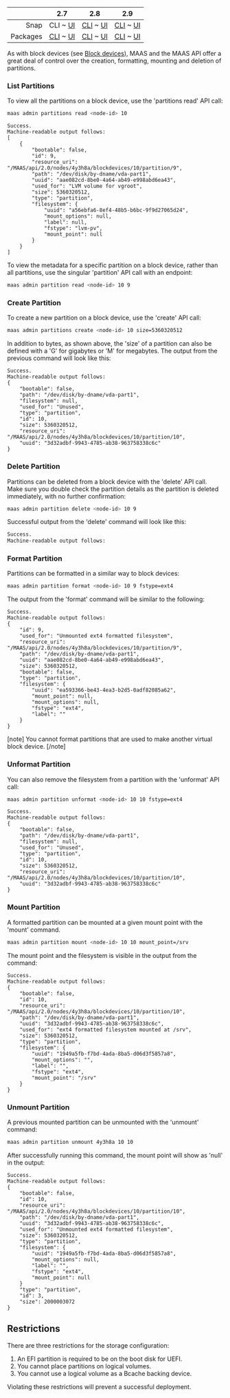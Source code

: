 <!-- deb-2-7-cli
||2.7|2.8|2.9|
|-----:|:-----:|:-----:|:-----:|
|Snap|[CLI](/t/partitions/2982) ~ [UI](/t/partitions/2983)|[CLI](/t/partitions/2984) ~ [UI](/t/partitions/2985)|[CLI](/t/partitions/2986) ~ [UI](/t/partitions/2987)|
|Packages|CLI ~ [UI](/t/partitions/2989)|[CLI](/t/partitions/2990) ~ [UI](/t/partitions/2991)|[CLI](/t/partitions/2992) ~ [UI](/t/partitions/2993)|
 deb-2-7-cli -->

<!-- deb-2-7-ui
||2.7|2.8|2.9|
|-----:|:-----:|:-----:|:-----:|
|Snap|[CLI](/t/partitions/2982) ~ [UI](/t/partitions/2983)|[CLI](/t/partitions/2984) ~ [UI](/t/partitions/2985)|[CLI](/t/partitions/2986) ~ [UI](/t/partitions/2987)|
|Packages|[CLI](/t/partitions/2988) ~ UI|[CLI](/t/partitions/2990) ~ [UI](/t/partitions/2991)|[CLI](/t/partitions/2992) ~ [UI](/t/partitions/2993)|
 deb-2-7-ui -->

<!-- deb-2-8-cli
||2.7|2.8|2.9|
|-----:|:-----:|:-----:|:-----:|
|Snap|[CLI](/t/partitions/2982) ~ [UI](/t/partitions/2983)|[CLI](/t/partitions/2984) ~ [UI](/t/partitions/2985)|[CLI](/t/partitions/2986) ~ [UI](/t/partitions/2987)|
|Packages|[CLI](/t/partitions/2988) ~ [UI](/t/partitions/2989)|CLI ~ [UI](/t/partitions/2991)|[CLI](/t/partitions/2992) ~ [UI](/t/partitions/2993)|
 deb-2-8-cli -->

<!-- deb-2-8-ui
||2.7|2.8|2.9|
|-----:|:-----:|:-----:|:-----:|
|Snap|[CLI](/t/partitions/2982) ~ [UI](/t/partitions/2983)|[CLI](/t/partitions/2984) ~ [UI](/t/partitions/2985)|[CLI](/t/partitions/2986) ~ [UI](/t/partitions/2987)|
|Packages|[CLI](/t/partitions/2988) ~ [UI](/t/partitions/2989)|[CLI](/t/partitions/2990) ~ UI|[CLI](/t/partitions/2992) ~ [UI](/t/partitions/2993)|
 deb-2-8-ui -->

<!-- deb-2-9-cli
||2.7|2.8|2.9|
|-----:|:-----:|:-----:|:-----:|
|Snap|[CLI](/t/partitions/2982) ~ [UI](/t/partitions/2983)|[CLI](/t/partitions/2984) ~ [UI](/t/partitions/2985)|[CLI](/t/partitions/2986) ~ [UI](/t/partitions/2987)|
|Packages|[CLI](/t/partitions/2988) ~ [UI](/t/partitions/2989)|[CLI](/t/partitions/2990) ~ [UI](/t/partitions/2991)|CLI ~ [UI](/t/partitions/2993)|
 deb-2-9-cli -->

<!-- deb-2-9-ui
||2.7|2.8|2.9|
|-----:|:-----:|:-----:|:-----:|
|Snap|[CLI](/t/partitions/2982) ~ [UI](/t/partitions/2983)|[CLI](/t/partitions/2984) ~ [UI](/t/partitions/2985)|[CLI](/t/partitions/2986) ~ [UI](/t/partitions/2987)|
|Packages|[CLI](/t/partitions/2988) ~ [UI](/t/partitions/2989)|[CLI](/t/partitions/2990) ~ [UI](/t/partitions/2991)|[CLI](/t/partitions/2992) ~ UI|
 deb-2-9-ui -->

||2.7|2.8|2.9|
|-----:|:-----:|:-----:|:-----:|
|Snap|CLI ~ [UI](/t/partitions/2983)|[CLI](/t/partitions/2984) ~ [UI](/t/partitions/2985)|[CLI](/t/partitions/2986) ~ [UI](/t/partitions/2987)|
|Packages|[CLI](/t/partitions/2988) ~ [UI](/t/partitions/2989)|[CLI](/t/partitions/2990) ~ [UI](/t/partitions/2991)|[CLI](/t/partitions/2992) ~ [UI](/t/partitions/2993)|

<!-- snap-2-7-ui
||2.7|2.8|2.9|
|-----:|:-----:|:-----:|:-----:|
|Snap|[CLI](/t/partitions/2982) ~ UI|[CLI](/t/partitions/2984) ~ [UI](/t/partitions/2985)|[CLI](/t/partitions/2986) ~ [UI](/t/partitions/2987)|
|Packages|[CLI](/t/partitions/2988) ~ [UI](/t/partitions/2989)|[CLI](/t/partitions/2990) ~ [UI](/t/partitions/2991)|[CLI](/t/partitions/2992) ~ [UI](/t/partitions/2993)|
 snap-2-7-ui -->

<!-- snap-2-8-cli
||2.7|2.8|2.9|
|-----:|:-----:|:-----:|:-----:|
|Snap|[CLI](/t/partitions/2982) ~ [UI](/t/partitions/2983)|CLI ~ [UI](/t/partitions/2985)|[CLI](/t/partitions/2986) ~ [UI](/t/partitions/2987)|
|Packages|[CLI](/t/partitions/2988) ~ [UI](/t/partitions/2989)|[CLI](/t/partitions/2990) ~ [UI](/t/partitions/2991)|[CLI](/t/partitions/2992) ~ [UI](/t/partitions/2993)|
 snap-2-8-cli -->

<!-- snap-2-8-ui
||2.7|2.8|2.9|
|-----:|:-----:|:-----:|:-----:|
|Snap|[CLI](/t/partitions/2982) ~ [UI](/t/partitions/2983)|[CLI](/t/partitions/2984) ~ UI|[CLI](/t/partitions/2986) ~ [UI](/t/partitions/2987)|
|Packages|[CLI](/t/partitions/2988) ~ [UI](/t/partitions/2989)|[CLI](/t/partitions/2990) ~ [UI](/t/partitions/2991)|[CLI](/t/partitions/2992) ~ [UI](/t/partitions/2993)|
 snap-2-8-ui -->

<!-- snap-2-9-cli
||2.7|2.8|2.9|
|-----:|:-----:|:-----:|:-----:|
|Snap|[CLI](/t/partitions/2982) ~ [UI](/t/partitions/2983)|[CLI](/t/partitions/2984) ~ [UI](/t/partitions/2985)|CLI ~ [UI](/t/partitions/2987)|
|Packages|[CLI](/t/partitions/2988) ~ [UI](/t/partitions/2989)|[CLI](/t/partitions/2990) ~ [UI](/t/partitions/2991)|[CLI](/t/partitions/2992) ~ [UI](/t/partitions/2993)|
 snap-2-9-cli -->

<!-- snap-2-9-ui
||2.7|2.8|2.9|
|-----:|:-----:|:-----:|:-----:|
|Snap|[CLI](/t/partitions/2982) ~ [UI](/t/partitions/2983)|[CLI](/t/partitions/2984) ~ [UI](/t/partitions/2985)|[CLI](/t/partitions/2986) ~ UI|
|Packages|[CLI](/t/partitions/2988) ~ [UI](/t/partitions/2989)|[CLI](/t/partitions/2990) ~ [UI](/t/partitions/2991)|[CLI](/t/partitions/2992) ~ [UI](/t/partitions/2993)|
 snap-2-9-ui -->

As with block devices (see [Block devices](/t/block-devices/749)), MAAS and the MAAS API offer a great deal of control over the creation, formatting, mounting and deletion of partitions.

<h3 id="heading--list-partitions">List Partitions</h3>

To view all the partitions on a block device, use the 'partitions read' API call:

``` bash
maas admin partitions read <node-id> 10
```

``` nohighlight
Success.
Machine-readable output follows:
[
    {
        "bootable": false,
        "id": 9,
        "resource_uri":
"/MAAS/api/2.0/nodes/4y3h8a/blockdevices/10/partition/9",
        "path": "/dev/disk/by-dname/vda-part1",
        "uuid": "aae082cd-8be0-4a64-ab49-e998abd6ea43",
        "used_for": "LVM volume for vgroot",
        "size": 5360320512,
        "type": "partition",
        "filesystem": {
            "uuid": "a56ebfa6-8ef4-48b5-b6bc-9f9d27065d24",
            "mount_options": null,
            "label": null,
            "fstype": "lvm-pv",
            "mount_point": null
        }
    }
]
```

To view the metadata for a specific partition on a block device, rather than all partitions, use the singular 'partition' API call with an endpoint:

``` bash
maas admin partition read <node-id> 10 9
```

<h3 id="heading--create-partition">Create Partition</h3>

To create a new partition on a block device, use the 'create' API call:

``` bash
maas admin partitions create <node-id> 10 size=5360320512
```

In addition to bytes, as shown above, the 'size' of a partition can also be defined with a 'G' for gigabytes or 'M' for megabytes. The output from the previous command will look like this:

``` nohighlight
Success.
Machine-readable output follows:
{
    "bootable": false,
    "path": "/dev/disk/by-dname/vda-part1",
    "filesystem": null,
    "used_for": "Unused",
    "type": "partition",
    "id": 10,
    "size": 5360320512,
    "resource_uri": "/MAAS/api/2.0/nodes/4y3h8a/blockdevices/10/partition/10",
    "uuid": "3d32adbf-9943-4785-ab38-963758338c6c"
}
```

<h3 id="heading--delete-partition">Delete Partition</h3>

Partitions can be deleted from a block device with the 'delete' API call. Make sure you double check the partition details as the partition is deleted immediately, with no further confirmation:

``` bash
maas admin partition delete <node-id> 10 9
```

Successful output from the 'delete' command will look like this:

``` bash
Success.
Machine-readable output follows:
```

<h3 id="heading--format-partition">Format Partition</h3>

Partitions can be formatted in a similar way to block devices:

``` bash
maas admin partition format <node-id> 10 9 fstype=ext4
```

The output from the 'format' command will be similar to the following:

``` nohighlight
Success.
Machine-readable output follows:
{
    "id": 9,
    "used_for": "Unmounted ext4 formatted filesystem",
    "resource_uri": "/MAAS/api/2.0/nodes/4y3h8a/blockdevices/10/partition/9",
    "path": "/dev/disk/by-dname/vda-part1",
    "uuid": "aae082cd-8be0-4a64-ab49-e998abd6ea43",
    "size": 5360320512,
    "bootable": false,
    "type": "partition",
    "filesystem": {
        "uuid": "ea593366-be43-4ea3-b2d5-0adf82085a62",
        "mount_point": null,
        "mount_options": null,
        "fstype": "ext4",
        "label": ""
    }
}
```

[note]
You cannot format partitions that are used to make another virtual block device.
[/note]

<h3 id="heading--unformat-partition">Unformat Partition</h3>

You can also remove the filesystem from a partition with the 'unformat' API call:

``` bash
maas admin partition unformat <node-id> 10 10 fstype=ext4
```

``` nohighlight
Success.
Machine-readable output follows:
{
    "bootable": false,
    "path": "/dev/disk/by-dname/vda-part1",
    "filesystem": null,
    "used_for": "Unused",
    "type": "partition",
    "id": 10,
    "size": 5360320512,
    "resource_uri": "/MAAS/api/2.0/nodes/4y3h8a/blockdevices/10/partition/10",
    "uuid": "3d32adbf-9943-4785-ab38-963758338c6c"
}
```

<h3 id="heading--mount-partition">Mount Partition</h3>

A formatted partition can be mounted at a given mount point with the 'mount' command.

``` bash
maas admin partition mount <node-id> 10 10 mount_point=/srv
```

The mount point and the filesystem is visible in the output from the command:

``` nohighlight
Success.
Machine-readable output follows:
{
    "bootable": false,
    "id": 10,
    "resource_uri": "/MAAS/api/2.0/nodes/4y3h8a/blockdevices/10/partition/10",
    "path": "/dev/disk/by-dname/vda-part1",
    "uuid": "3d32adbf-9943-4785-ab38-963758338c6c",
    "used_for": "ext4 formatted filesystem mounted at /srv",
    "size": 5360320512,
    "type": "partition",
    "filesystem": {
        "uuid": "1949a5fb-f7bd-4ada-8ba5-d06d3f5857a8",
        "mount_options": "",
        "label": "",
        "fstype": "ext4",
        "mount_point": "/srv"
    }
}
```

<h3 id="heading--unmount-partition">Unmount Partition</h3>

A previous mounted partition can be unmounted with the 'unmount' command:

``` bash
maas admin partition unmount 4y3h8a 10 10
```

After successfully running this command, the mount point will show as 'null' in the output:

``` nohighlight
Success.
Machine-readable output follows:
{
    "bootable": false,
    "id": 10,
    "resource_uri": "/MAAS/api/2.0/nodes/4y3h8a/blockdevices/10/partition/10",
    "path": "/dev/disk/by-dname/vda-part1",
    "uuid": "3d32adbf-9943-4785-ab38-963758338c6c",
    "used_for": "Unmounted ext4 formatted filesystem",
    "size": 5360320512,
    "type": "partition",
    "filesystem": {
        "uuid": "1949a5fb-f7bd-4ada-8ba5-d06d3f5857a8",
        "mount_options": null,
        "label": "",
        "fstype": "ext4",
        "mount_point": null
    }
    "type": "partition",
    "id": 3,
    "size": 2000003072
}
```

<h2 id="heading--restrictions">Restrictions</h2>

There are three restrictions for the storage configuration:

1.   An EFI partition is required to be on the boot disk for UEFI.
2.   You cannot place partitions on logical volumes.
3.   You cannot use a logical volume as a Bcache backing device.

Violating these restrictions will prevent a successful deployment.